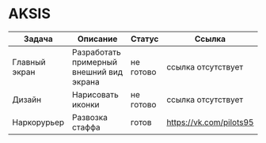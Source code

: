 # AKSIS
| Задача | Описание | Статус |  Ссылка |
| -----|------|------|------|
| Главный экран  |Разработать примерный внешний вид экрана | не готово  |ссылка отсутствует|
| Дизайн |Нарисовать иконки |не готово |ссылка отсутствует|
| Наркорурьер | Развозка стаффа |готов|https://vk.com/pilots95|
